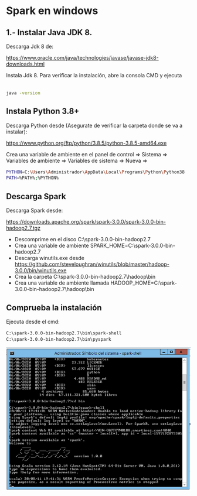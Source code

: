 # Spark en windows

## 1.- Instalar Java JDK 8.

Descarga Jdk 8 de:

https://www.oracle.com/java/technologies/javase/javase-jdk8-downloads.html

Instala Jdk 8. Para verificar la instalación, abre la consola CMD y ejecuta

```sh

java -version

```

## Instala Python 3.8+

Descarga Python desde (Asegurate de verificar la carpeta donde se va a instalar):

https://www.python.org/ftp/python/3.8.5/python-3.8.5-amd64.exe

Crea una variable de ambiente en el panel de control => Sistema => Variables de ambiente => Variables de sistema => Nueva => 

```sh 
PYTHON=C:\Users\Administrador\AppData\Local\Programs\Python\Python38
PATH=%PATH%;%PYTHON%

```

## Descarga Spark

Descarga Spark desde:

https://downloads.apache.org/spark/spark-3.0.0/spark-3.0.0-bin-hadoop2.7.tgz

- Descomprime en el disco C:\spark-3.0.0-bin-hadoop2.7
- Crea una variable de ambiente SPARK_HOME=C:\spark-3.0.0-bin-hadoop2.7
- Descarga winutils.exe desde https://github.com/steveloughran/winutils/blob/master/hadoop-3.0.0/bin/winutils.exe
- Crea la carpeta C:\spark-3.0.0-bin-hadoop2.7\hadoop\bin
- Crea una variable de ambiente llamada HADOOP_HOME=C:\spark-3.0.0-bin-hadoop2.7\hadoop\bin

## Comprueba la instalación

Ejecuta desde el cmd:

```sh
C:\spark-3.0.0-bin-hadoop2.7\bin\spark-shell
C:\spark-3.0.0-bin-hadoop2.7\bin\pyspark

```
![img](https://github.com/agus100cia/spark/blob/master/Captura%20de%20Pantalla%202020-08-11%20a%20la(s)%2019.42.53.png)




